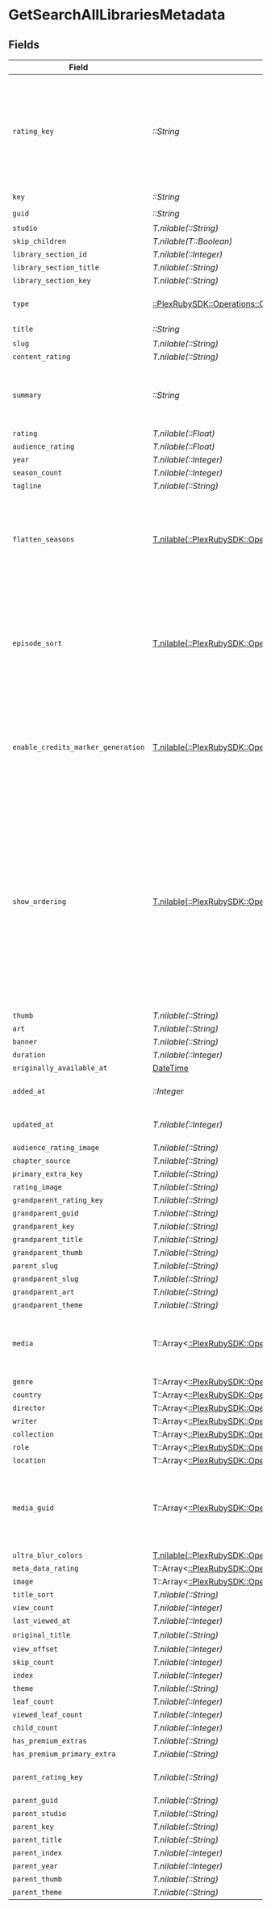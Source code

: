 # GetSearchAllLibrariesMetadata


## Fields

| Field                                                                                                                                                                                                                                    | Type                                                                                                                                                                                                                                     | Required                                                                                                                                                                                                                                 | Description                                                                                                                                                                                                                              | Example                                                                                                                                                                                                                                  |
| ---------------------------------------------------------------------------------------------------------------------------------------------------------------------------------------------------------------------------------------- | ---------------------------------------------------------------------------------------------------------------------------------------------------------------------------------------------------------------------------------------- | ---------------------------------------------------------------------------------------------------------------------------------------------------------------------------------------------------------------------------------------- | ---------------------------------------------------------------------------------------------------------------------------------------------------------------------------------------------------------------------------------------- | ---------------------------------------------------------------------------------------------------------------------------------------------------------------------------------------------------------------------------------------- |
| `rating_key`                                                                                                                                                                                                                             | *::String*                                                                                                                                                                                                                               | :heavy_check_mark:                                                                                                                                                                                                                       | The rating key (Media ID) of this media item.<br/>Note: This is always an integer, but is represented as a string in the API.<br/>                                                                                                       | 58683                                                                                                                                                                                                                                    |
| `key`                                                                                                                                                                                                                                    | *::String*                                                                                                                                                                                                                               | :heavy_check_mark:                                                                                                                                                                                                                       | N/A                                                                                                                                                                                                                                      | /library/metadata/58683                                                                                                                                                                                                                  |
| `guid`                                                                                                                                                                                                                                   | *::String*                                                                                                                                                                                                                               | :heavy_check_mark:                                                                                                                                                                                                                       | N/A                                                                                                                                                                                                                                      | plex://movie/5d7768ba96b655001fdc0408                                                                                                                                                                                                    |
| `studio`                                                                                                                                                                                                                                 | *T.nilable(::String)*                                                                                                                                                                                                                    | :heavy_minus_sign:                                                                                                                                                                                                                       | N/A                                                                                                                                                                                                                                      | 20th Century Studios                                                                                                                                                                                                                     |
| `skip_children`                                                                                                                                                                                                                          | *T.nilable(T::Boolean)*                                                                                                                                                                                                                  | :heavy_minus_sign:                                                                                                                                                                                                                       | N/A                                                                                                                                                                                                                                      | false                                                                                                                                                                                                                                    |
| `library_section_id`                                                                                                                                                                                                                     | *T.nilable(::Integer)*                                                                                                                                                                                                                   | :heavy_minus_sign:                                                                                                                                                                                                                       | N/A                                                                                                                                                                                                                                      | 1                                                                                                                                                                                                                                        |
| `library_section_title`                                                                                                                                                                                                                  | *T.nilable(::String)*                                                                                                                                                                                                                    | :heavy_minus_sign:                                                                                                                                                                                                                       | N/A                                                                                                                                                                                                                                      | Movies                                                                                                                                                                                                                                   |
| `library_section_key`                                                                                                                                                                                                                    | *T.nilable(::String)*                                                                                                                                                                                                                    | :heavy_minus_sign:                                                                                                                                                                                                                       | N/A                                                                                                                                                                                                                                      | /library/sections/1                                                                                                                                                                                                                      |
| `type`                                                                                                                                                                                                                                   | [::PlexRubySDK::Operations::GetSearchAllLibrariesType](../../models/operations/getsearchalllibrariestype.md)                                                                                                                             | :heavy_check_mark:                                                                                                                                                                                                                       | The type of media content<br/>                                                                                                                                                                                                           | movie                                                                                                                                                                                                                                    |
| `title`                                                                                                                                                                                                                                  | *::String*                                                                                                                                                                                                                               | :heavy_check_mark:                                                                                                                                                                                                                       | N/A                                                                                                                                                                                                                                      | Avatar: The Way of Water                                                                                                                                                                                                                 |
| `slug`                                                                                                                                                                                                                                   | *T.nilable(::String)*                                                                                                                                                                                                                    | :heavy_minus_sign:                                                                                                                                                                                                                       | N/A                                                                                                                                                                                                                                      | 4-for-texas                                                                                                                                                                                                                              |
| `content_rating`                                                                                                                                                                                                                         | *T.nilable(::String)*                                                                                                                                                                                                                    | :heavy_minus_sign:                                                                                                                                                                                                                       | N/A                                                                                                                                                                                                                                      | PG-13                                                                                                                                                                                                                                    |
| `summary`                                                                                                                                                                                                                                | *::String*                                                                                                                                                                                                                               | :heavy_check_mark:                                                                                                                                                                                                                       | N/A                                                                                                                                                                                                                                      | Jake Sully lives with his newfound family formed on the extrasolar moon Pandora. Once a familiar threat returns to finish what was previously started, Jake must work with Neytiri and the army of the Na'vi race to protect their home. |
| `rating`                                                                                                                                                                                                                                 | *T.nilable(::Float)*                                                                                                                                                                                                                     | :heavy_minus_sign:                                                                                                                                                                                                                       | N/A                                                                                                                                                                                                                                      | 7.6                                                                                                                                                                                                                                      |
| `audience_rating`                                                                                                                                                                                                                        | *T.nilable(::Float)*                                                                                                                                                                                                                     | :heavy_minus_sign:                                                                                                                                                                                                                       | N/A                                                                                                                                                                                                                                      | 9.2                                                                                                                                                                                                                                      |
| `year`                                                                                                                                                                                                                                   | *T.nilable(::Integer)*                                                                                                                                                                                                                   | :heavy_minus_sign:                                                                                                                                                                                                                       | N/A                                                                                                                                                                                                                                      | 2022                                                                                                                                                                                                                                     |
| `season_count`                                                                                                                                                                                                                           | *T.nilable(::Integer)*                                                                                                                                                                                                                   | :heavy_minus_sign:                                                                                                                                                                                                                       | N/A                                                                                                                                                                                                                                      | 2022                                                                                                                                                                                                                                     |
| `tagline`                                                                                                                                                                                                                                | *T.nilable(::String)*                                                                                                                                                                                                                    | :heavy_minus_sign:                                                                                                                                                                                                                       | N/A                                                                                                                                                                                                                                      | Return to Pandora.                                                                                                                                                                                                                       |
| `flatten_seasons`                                                                                                                                                                                                                        | [T.nilable(::PlexRubySDK::Operations::GetSearchAllLibrariesFlattenSeasons)](../../models/operations/getsearchalllibrariesflattenseasons.md)                                                                                              | :heavy_minus_sign:                                                                                                                                                                                                                       | Setting that indicates if seasons are set to hidden for the show. (-1 = Library default, 0 = Hide, 1 = Show).                                                                                                                            | 1                                                                                                                                                                                                                                        |
| `episode_sort`                                                                                                                                                                                                                           | [T.nilable(::PlexRubySDK::Operations::GetSearchAllLibrariesEpisodeSort)](../../models/operations/getsearchalllibrariesepisodesort.md)                                                                                                    | :heavy_minus_sign:                                                                                                                                                                                                                       | Setting that indicates how episodes are sorted for the show. (-1 = Library default, 0 = Oldest first, 1 = Newest first).                                                                                                                 | 0                                                                                                                                                                                                                                        |
| `enable_credits_marker_generation`                                                                                                                                                                                                       | [T.nilable(::PlexRubySDK::Operations::GetSearchAllLibrariesEnableCreditsMarkerGeneration)](../../models/operations/getsearchalllibrariesenablecreditsmarkergeneration.md)                                                                | :heavy_minus_sign:                                                                                                                                                                                                                       | Setting that indicates if credits markers detection is enabled. (-1 = Library default, 0 = Disabled).                                                                                                                                    | -1                                                                                                                                                                                                                                       |
| `show_ordering`                                                                                                                                                                                                                          | [T.nilable(::PlexRubySDK::Operations::GetSearchAllLibrariesShowOrdering)](../../models/operations/getsearchalllibrariesshowordering.md)                                                                                                  | :heavy_minus_sign:                                                                                                                                                                                                                       | Setting that indicates the episode ordering for the show<br/>None = Library default,<br/>tmdbAiring = The Movie Database (Aired),<br/>tvdbAiring = TheTVDB (Aired),<br/>tvdbDvd = TheTVDB (DVD),<br/>tvdbAbsolute = TheTVDB (Absolute)).<br/> | tvdbDvd                                                                                                                                                                                                                                  |
| `thumb`                                                                                                                                                                                                                                  | *T.nilable(::String)*                                                                                                                                                                                                                    | :heavy_minus_sign:                                                                                                                                                                                                                       | N/A                                                                                                                                                                                                                                      | /library/metadata/58683/thumb/1703239236                                                                                                                                                                                                 |
| `art`                                                                                                                                                                                                                                    | *T.nilable(::String)*                                                                                                                                                                                                                    | :heavy_minus_sign:                                                                                                                                                                                                                       | N/A                                                                                                                                                                                                                                      | /library/metadata/58683/art/1703239236                                                                                                                                                                                                   |
| `banner`                                                                                                                                                                                                                                 | *T.nilable(::String)*                                                                                                                                                                                                                    | :heavy_minus_sign:                                                                                                                                                                                                                       | N/A                                                                                                                                                                                                                                      | /library/metadata/58683/banner/1703239236                                                                                                                                                                                                |
| `duration`                                                                                                                                                                                                                               | *T.nilable(::Integer)*                                                                                                                                                                                                                   | :heavy_minus_sign:                                                                                                                                                                                                                       | N/A                                                                                                                                                                                                                                      | 11558112                                                                                                                                                                                                                                 |
| `originally_available_at`                                                                                                                                                                                                                | [DateTime](https://ruby-doc.org/stdlib-2.6.1/libdoc/date/rdoc/DateTime.html)                                                                                                                                                             | :heavy_minus_sign:                                                                                                                                                                                                                       | N/A                                                                                                                                                                                                                                      | 2022-12-14 00:00:00 +0000 UTC                                                                                                                                                                                                            |
| `added_at`                                                                                                                                                                                                                               | *::Integer*                                                                                                                                                                                                                              | :heavy_check_mark:                                                                                                                                                                                                                       | Unix epoch datetime in seconds                                                                                                                                                                                                           | 1556281940                                                                                                                                                                                                                               |
| `updated_at`                                                                                                                                                                                                                             | *T.nilable(::Integer)*                                                                                                                                                                                                                   | :heavy_minus_sign:                                                                                                                                                                                                                       | Unix epoch datetime in seconds                                                                                                                                                                                                           | 1556281940                                                                                                                                                                                                                               |
| `audience_rating_image`                                                                                                                                                                                                                  | *T.nilable(::String)*                                                                                                                                                                                                                    | :heavy_minus_sign:                                                                                                                                                                                                                       | N/A                                                                                                                                                                                                                                      | rottentomatoes://image.rating.upright                                                                                                                                                                                                    |
| `chapter_source`                                                                                                                                                                                                                         | *T.nilable(::String)*                                                                                                                                                                                                                    | :heavy_minus_sign:                                                                                                                                                                                                                       | N/A                                                                                                                                                                                                                                      | media                                                                                                                                                                                                                                    |
| `primary_extra_key`                                                                                                                                                                                                                      | *T.nilable(::String)*                                                                                                                                                                                                                    | :heavy_minus_sign:                                                                                                                                                                                                                       | N/A                                                                                                                                                                                                                                      | /library/metadata/58684                                                                                                                                                                                                                  |
| `rating_image`                                                                                                                                                                                                                           | *T.nilable(::String)*                                                                                                                                                                                                                    | :heavy_minus_sign:                                                                                                                                                                                                                       | N/A                                                                                                                                                                                                                                      | rottentomatoes://image.rating.ripe                                                                                                                                                                                                       |
| `grandparent_rating_key`                                                                                                                                                                                                                 | *T.nilable(::String)*                                                                                                                                                                                                                    | :heavy_minus_sign:                                                                                                                                                                                                                       | N/A                                                                                                                                                                                                                                      | 66                                                                                                                                                                                                                                       |
| `grandparent_guid`                                                                                                                                                                                                                       | *T.nilable(::String)*                                                                                                                                                                                                                    | :heavy_minus_sign:                                                                                                                                                                                                                       | N/A                                                                                                                                                                                                                                      | plex://show/5d9c081b170e24001f2a7be4                                                                                                                                                                                                     |
| `grandparent_key`                                                                                                                                                                                                                        | *T.nilable(::String)*                                                                                                                                                                                                                    | :heavy_minus_sign:                                                                                                                                                                                                                       | N/A                                                                                                                                                                                                                                      | /library/metadata/66                                                                                                                                                                                                                     |
| `grandparent_title`                                                                                                                                                                                                                      | *T.nilable(::String)*                                                                                                                                                                                                                    | :heavy_minus_sign:                                                                                                                                                                                                                       | N/A                                                                                                                                                                                                                                      | Caprica                                                                                                                                                                                                                                  |
| `grandparent_thumb`                                                                                                                                                                                                                      | *T.nilable(::String)*                                                                                                                                                                                                                    | :heavy_minus_sign:                                                                                                                                                                                                                       | N/A                                                                                                                                                                                                                                      | /library/metadata/66/thumb/1705716261                                                                                                                                                                                                    |
| `parent_slug`                                                                                                                                                                                                                            | *T.nilable(::String)*                                                                                                                                                                                                                    | :heavy_minus_sign:                                                                                                                                                                                                                       | N/A                                                                                                                                                                                                                                      | alice-in-borderland-2020                                                                                                                                                                                                                 |
| `grandparent_slug`                                                                                                                                                                                                                       | *T.nilable(::String)*                                                                                                                                                                                                                    | :heavy_minus_sign:                                                                                                                                                                                                                       | N/A                                                                                                                                                                                                                                      | alice-in-borderland-2020                                                                                                                                                                                                                 |
| `grandparent_art`                                                                                                                                                                                                                        | *T.nilable(::String)*                                                                                                                                                                                                                    | :heavy_minus_sign:                                                                                                                                                                                                                       | N/A                                                                                                                                                                                                                                      | /library/metadata/66/art/1705716261                                                                                                                                                                                                      |
| `grandparent_theme`                                                                                                                                                                                                                      | *T.nilable(::String)*                                                                                                                                                                                                                    | :heavy_minus_sign:                                                                                                                                                                                                                       | N/A                                                                                                                                                                                                                                      | /library/metadata/66/theme/1705716261                                                                                                                                                                                                    |
| `media`                                                                                                                                                                                                                                  | T::Array<[::PlexRubySDK::Operations::GetSearchAllLibrariesMedia](../../models/operations/getsearchalllibrariesmedia.md)>                                                                                                                 | :heavy_minus_sign:                                                                                                                                                                                                                       | The Media object is only included when type query is `4` or higher.<br/>                                                                                                                                                                 |                                                                                                                                                                                                                                          |
| `genre`                                                                                                                                                                                                                                  | T::Array<[::PlexRubySDK::Operations::GetSearchAllLibrariesGenre](../../models/operations/getsearchalllibrariesgenre.md)>                                                                                                                 | :heavy_minus_sign:                                                                                                                                                                                                                       | N/A                                                                                                                                                                                                                                      |                                                                                                                                                                                                                                          |
| `country`                                                                                                                                                                                                                                | T::Array<[::PlexRubySDK::Operations::GetSearchAllLibrariesCountry](../../models/operations/getsearchalllibrariescountry.md)>                                                                                                             | :heavy_minus_sign:                                                                                                                                                                                                                       | N/A                                                                                                                                                                                                                                      |                                                                                                                                                                                                                                          |
| `director`                                                                                                                                                                                                                               | T::Array<[::PlexRubySDK::Operations::GetSearchAllLibrariesDirector](../../models/operations/getsearchalllibrariesdirector.md)>                                                                                                           | :heavy_minus_sign:                                                                                                                                                                                                                       | N/A                                                                                                                                                                                                                                      |                                                                                                                                                                                                                                          |
| `writer`                                                                                                                                                                                                                                 | T::Array<[::PlexRubySDK::Operations::GetSearchAllLibrariesWriter](../../models/operations/getsearchalllibrarieswriter.md)>                                                                                                               | :heavy_minus_sign:                                                                                                                                                                                                                       | N/A                                                                                                                                                                                                                                      |                                                                                                                                                                                                                                          |
| `collection`                                                                                                                                                                                                                             | T::Array<[::PlexRubySDK::Operations::GetSearchAllLibrariesCollection](../../models/operations/getsearchalllibrariescollection.md)>                                                                                                       | :heavy_minus_sign:                                                                                                                                                                                                                       | N/A                                                                                                                                                                                                                                      |                                                                                                                                                                                                                                          |
| `role`                                                                                                                                                                                                                                   | T::Array<[::PlexRubySDK::Operations::GetSearchAllLibrariesRole](../../models/operations/getsearchalllibrariesrole.md)>                                                                                                                   | :heavy_minus_sign:                                                                                                                                                                                                                       | N/A                                                                                                                                                                                                                                      |                                                                                                                                                                                                                                          |
| `location`                                                                                                                                                                                                                               | T::Array<[::PlexRubySDK::Operations::GetSearchAllLibrariesLocation](../../models/operations/getsearchalllibrarieslocation.md)>                                                                                                           | :heavy_minus_sign:                                                                                                                                                                                                                       | N/A                                                                                                                                                                                                                                      |                                                                                                                                                                                                                                          |
| `media_guid`                                                                                                                                                                                                                             | T::Array<[::PlexRubySDK::Operations::GetSearchAllLibrariesMediaGuid](../../models/operations/getsearchalllibrariesmediaguid.md)>                                                                                                         | :heavy_minus_sign:                                                                                                                                                                                                                       | The Guid object is only included in the response if the `includeGuids` parameter is set to `1`.<br/>                                                                                                                                     |                                                                                                                                                                                                                                          |
| `ultra_blur_colors`                                                                                                                                                                                                                      | [T.nilable(::PlexRubySDK::Operations::GetSearchAllLibrariesUltraBlurColors)](../../models/operations/getsearchalllibrariesultrablurcolors.md)                                                                                            | :heavy_minus_sign:                                                                                                                                                                                                                       | N/A                                                                                                                                                                                                                                      |                                                                                                                                                                                                                                          |
| `meta_data_rating`                                                                                                                                                                                                                       | T::Array<[::PlexRubySDK::Operations::GetSearchAllLibrariesMetaDataRating](../../models/operations/getsearchalllibrariesmetadatarating.md)>                                                                                               | :heavy_minus_sign:                                                                                                                                                                                                                       | N/A                                                                                                                                                                                                                                      |                                                                                                                                                                                                                                          |
| `image`                                                                                                                                                                                                                                  | T::Array<[::PlexRubySDK::Operations::GetSearchAllLibrariesImage](../../models/operations/getsearchalllibrariesimage.md)>                                                                                                                 | :heavy_minus_sign:                                                                                                                                                                                                                       | N/A                                                                                                                                                                                                                                      |                                                                                                                                                                                                                                          |
| `title_sort`                                                                                                                                                                                                                             | *T.nilable(::String)*                                                                                                                                                                                                                    | :heavy_minus_sign:                                                                                                                                                                                                                       | N/A                                                                                                                                                                                                                                      | Whale                                                                                                                                                                                                                                    |
| `view_count`                                                                                                                                                                                                                             | *T.nilable(::Integer)*                                                                                                                                                                                                                   | :heavy_minus_sign:                                                                                                                                                                                                                       | N/A                                                                                                                                                                                                                                      | 1                                                                                                                                                                                                                                        |
| `last_viewed_at`                                                                                                                                                                                                                         | *T.nilable(::Integer)*                                                                                                                                                                                                                   | :heavy_minus_sign:                                                                                                                                                                                                                       | N/A                                                                                                                                                                                                                                      | 1682752242                                                                                                                                                                                                                               |
| `original_title`                                                                                                                                                                                                                         | *T.nilable(::String)*                                                                                                                                                                                                                    | :heavy_minus_sign:                                                                                                                                                                                                                       | N/A                                                                                                                                                                                                                                      | 映画 ブラッククローバー 魔法帝の剣                                                                                                                                                                                                                       |
| `view_offset`                                                                                                                                                                                                                            | *T.nilable(::Integer)*                                                                                                                                                                                                                   | :heavy_minus_sign:                                                                                                                                                                                                                       | N/A                                                                                                                                                                                                                                      | 5222500                                                                                                                                                                                                                                  |
| `skip_count`                                                                                                                                                                                                                             | *T.nilable(::Integer)*                                                                                                                                                                                                                   | :heavy_minus_sign:                                                                                                                                                                                                                       | N/A                                                                                                                                                                                                                                      | 1                                                                                                                                                                                                                                        |
| `index`                                                                                                                                                                                                                                  | *T.nilable(::Integer)*                                                                                                                                                                                                                   | :heavy_minus_sign:                                                                                                                                                                                                                       | N/A                                                                                                                                                                                                                                      | 1                                                                                                                                                                                                                                        |
| `theme`                                                                                                                                                                                                                                  | *T.nilable(::String)*                                                                                                                                                                                                                    | :heavy_minus_sign:                                                                                                                                                                                                                       | N/A                                                                                                                                                                                                                                      | /library/metadata/1/theme/1705636920                                                                                                                                                                                                     |
| `leaf_count`                                                                                                                                                                                                                             | *T.nilable(::Integer)*                                                                                                                                                                                                                   | :heavy_minus_sign:                                                                                                                                                                                                                       | N/A                                                                                                                                                                                                                                      | 14                                                                                                                                                                                                                                       |
| `viewed_leaf_count`                                                                                                                                                                                                                      | *T.nilable(::Integer)*                                                                                                                                                                                                                   | :heavy_minus_sign:                                                                                                                                                                                                                       | N/A                                                                                                                                                                                                                                      | 0                                                                                                                                                                                                                                        |
| `child_count`                                                                                                                                                                                                                            | *T.nilable(::Integer)*                                                                                                                                                                                                                   | :heavy_minus_sign:                                                                                                                                                                                                                       | N/A                                                                                                                                                                                                                                      | 1                                                                                                                                                                                                                                        |
| `has_premium_extras`                                                                                                                                                                                                                     | *T.nilable(::String)*                                                                                                                                                                                                                    | :heavy_minus_sign:                                                                                                                                                                                                                       | N/A                                                                                                                                                                                                                                      | 1                                                                                                                                                                                                                                        |
| `has_premium_primary_extra`                                                                                                                                                                                                              | *T.nilable(::String)*                                                                                                                                                                                                                    | :heavy_minus_sign:                                                                                                                                                                                                                       | N/A                                                                                                                                                                                                                                      | 1                                                                                                                                                                                                                                        |
| `parent_rating_key`                                                                                                                                                                                                                      | *T.nilable(::String)*                                                                                                                                                                                                                    | :heavy_minus_sign:                                                                                                                                                                                                                       | The rating key of the parent item.<br/>                                                                                                                                                                                                  | 66                                                                                                                                                                                                                                       |
| `parent_guid`                                                                                                                                                                                                                            | *T.nilable(::String)*                                                                                                                                                                                                                    | :heavy_minus_sign:                                                                                                                                                                                                                       | N/A                                                                                                                                                                                                                                      | plex://show/5d9c081b170e24001f2a7be4                                                                                                                                                                                                     |
| `parent_studio`                                                                                                                                                                                                                          | *T.nilable(::String)*                                                                                                                                                                                                                    | :heavy_minus_sign:                                                                                                                                                                                                                       | N/A                                                                                                                                                                                                                                      | UCP                                                                                                                                                                                                                                      |
| `parent_key`                                                                                                                                                                                                                             | *T.nilable(::String)*                                                                                                                                                                                                                    | :heavy_minus_sign:                                                                                                                                                                                                                       | N/A                                                                                                                                                                                                                                      | /library/metadata/66                                                                                                                                                                                                                     |
| `parent_title`                                                                                                                                                                                                                           | *T.nilable(::String)*                                                                                                                                                                                                                    | :heavy_minus_sign:                                                                                                                                                                                                                       | N/A                                                                                                                                                                                                                                      | Caprica                                                                                                                                                                                                                                  |
| `parent_index`                                                                                                                                                                                                                           | *T.nilable(::Integer)*                                                                                                                                                                                                                   | :heavy_minus_sign:                                                                                                                                                                                                                       | N/A                                                                                                                                                                                                                                      | 1                                                                                                                                                                                                                                        |
| `parent_year`                                                                                                                                                                                                                            | *T.nilable(::Integer)*                                                                                                                                                                                                                   | :heavy_minus_sign:                                                                                                                                                                                                                       | N/A                                                                                                                                                                                                                                      | 2010                                                                                                                                                                                                                                     |
| `parent_thumb`                                                                                                                                                                                                                           | *T.nilable(::String)*                                                                                                                                                                                                                    | :heavy_minus_sign:                                                                                                                                                                                                                       | N/A                                                                                                                                                                                                                                      | /library/metadata/66/thumb/1705716261                                                                                                                                                                                                    |
| `parent_theme`                                                                                                                                                                                                                           | *T.nilable(::String)*                                                                                                                                                                                                                    | :heavy_minus_sign:                                                                                                                                                                                                                       | N/A                                                                                                                                                                                                                                      | /library/metadata/66/theme/1705716261                                                                                                                                                                                                    |